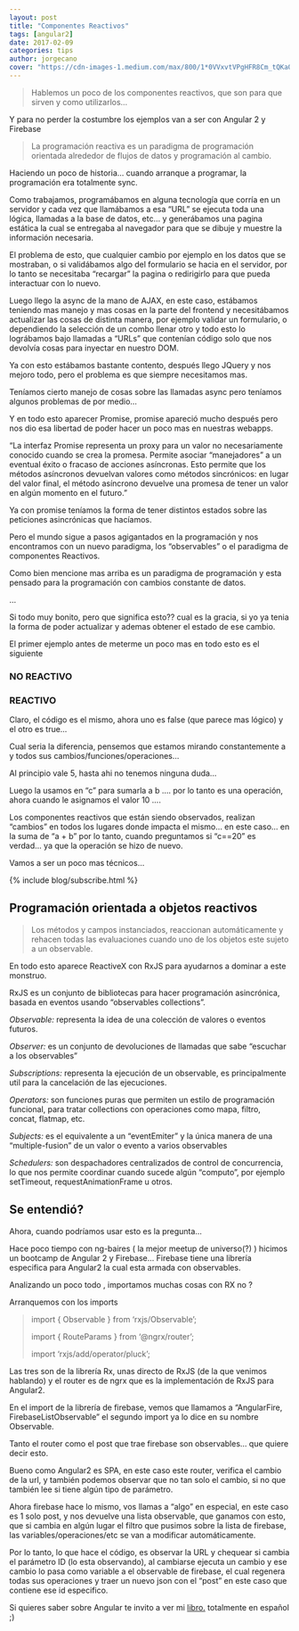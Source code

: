 ```yaml
---
layout: post
title: "Componentes Reactivos"
tags: [angular2]
date: 2017-02-09
categories: tips
author: jorgecano
cover: "https://cdn-images-1.medium.com/max/800/1*0VVxvtVPgHFR8Cm_tQKaOA.png"
---
```

> Hablemos un poco de los componentes reactivos, que son para que sirven y como utilizarlos…

<amp-img width="750" height="422" layout="responsive" src="https://cdn-images-1.medium.com/max/800/1*0VVxvtVPgHFR8Cm_tQKaOA.png"></amp-img>

Y para no perder la costumbre los ejemplos van a ser con Angular 2 y Firebase

<amp-img width="400" height="400" src="https://cdn-images-1.medium.com/max/800/1*m13nL_ZByB4L131aNhOysA.png"></amp-img>

<blockquote>La programación reactiva es un paradigma de programación orientada alrededor de flujos de datos y programación al cambio.</blockquote>

Haciendo un poco de historia… cuando arranque a programar, la programación era totalmente sync.

Como trabajamos, programábamos en alguna tecnología que corría en un servidor y cada vez que llamábamos a esa “URL” se ejecuta toda una lógica, llamadas a la base de datos, etc… y generábamos una pagina estática la cual se entregaba al navegador para que se dibuje y muestre la información necesaria.

El problema de esto, que cualquier cambio por ejemplo en los datos que se mostraban, o si validábamos algo del formulario se hacia en el servidor, por lo tanto se necesitaba “recargar” la pagina o redirigirlo para que pueda interactuar con lo nuevo.

Luego llego la async de la mano de AJAX, en este caso, estábamos teniendo mas manejo y mas cosas en la parte del frontend y necesitábamos actualizar las cosas de distinta manera, por ejemplo validar un formulario, o dependiendo la selección de un combo llenar otro y todo esto lo lográbamos bajo llamadas a “URLs” que contenían código solo que nos devolvía cosas para inyectar en nuestro DOM.

Ya con esto estábamos bastante contento, después llego JQuery y nos mejoro todo, pero el problema es que siempre necesitamos mas.

Teníamos cierto manejo de cosas sobre las llamadas async pero teníamos algunos problemas de por medio…

Y en todo esto aparecer Promise, promise apareció mucho después pero nos dio esa libertad de poder hacer un poco mas en nuestras webapps.

“La interfaz Promise representa un proxy para un valor no necesariamente conocido cuando se crea la promesa. Permite asociar “manejadores” a un eventual éxito o fracaso de acciones asíncronas. Esto permite que los métodos asíncronos devuelvan valores como métodos sincrónicos: en lugar del valor final, el método asíncrono devuelve una promesa de tener un valor en algún momento en el futuro.”

Ya con promise teníamos la forma de tener distintos estados sobre las peticiones asincrónicas que hacíamos.

Pero el mundo sigue a pasos agigantados en la programación y nos encontramos con un nuevo paradigma, los “observables” o el paradigma de componentes Reactivos.

Como bien mencione mas arriba es un paradigma de programación y esta pensado para la programación con cambios constante de datos.

…

Si todo muy bonito, pero que significa esto?? cual es la gracia, si yo ya tenia la forma de poder actualizar y ademas obtener el estado de ese cambio.

El primer ejemplo antes de meterme un poco mas en todo esto es el siguiente

### NO REACTIVO
<script src="https://gist.github.com/jorgeucano/1259ed1e95e32a167558e3fe23cdf488.js"></script>

### REACTIVO
<script src="https://gist.github.com/jorgeucano/22a49ec08a902a156167736317b454d6.js"></script>

Claro, el código es el mismo, ahora uno es false (que parece mas lógico) y el otro es true…

Cual seria la diferencia, pensemos que estamos mirando constantemente a y todos sus cambios/funciones/operaciones…

Al principio vale 5, hasta ahi no tenemos ninguna duda…

Luego la usamos en “c” para sumarla a b …. por lo tanto es una operación, ahora cuando le asignamos el valor 10 ….

Los componentes reactivos que están siendo observados, realizan “cambios” en todos los lugares donde impacta el mismo… en este caso… en la suma de “a + b” por lo tanto, cuando preguntamos si “c==20” es verdad… ya que la operación se hizo de nuevo.

<amp-img width="750" height="422" layout="responsive" src="https://cdn-images-1.medium.com/max/800/1*DjKh74Tddsh8vFbKBwCXsg.jpeg"></amp-img>

Vamos a ser un poco mas técnicos…

{% include blog/subscribe.html %}

## Programación orientada a objetos reactivos

<blockquote>Los métodos y campos instanciados, reaccionan automáticamente y rehacen todas las evaluaciones cuando uno de los objetos este sujeto a un observable.</blockquote>

En todo esto aparece ReactiveX con RxJS para ayudarnos a dominar a este monstruo.

<amp-img width="750" height="422" layout="responsive" src="https://cdn-images-1.medium.com/max/800/1*CFg7962LWKsujzvKunIKYw.jpeg"></amp-img>

RxJS es un conjunto de bibliotecas para hacer programación asincrónica, basada en eventos usando “observables collections”.

*Observable:* representa la idea de una colección de valores o eventos futuros.

*Observer:* es un conjunto de devoluciones de llamadas que sabe “escuchar a los observables”

*Subscriptions:* representa la ejecución de un observable, es principalmente util para la cancelación de las ejecuciones.

*Operators:* son funciones puras que permiten un estilo de programación funcional, para tratar collections con operaciones como mapa, filtro, concat, flatmap, etc.

*Subjects:* es el equivalente a un “eventEmiter” y la única manera de una “multiple-fusion” de un valor o evento a varios observables

*Schedulers:* son despachadores centralizados de control de concurrencia, lo que nos permite coordinar cuando sucede algún “computo”, por ejemplo setTimeout, requestAnimationFrame u otros.

## Se entendió?

<amp-img width="400" height="400" src="https://cdn-images-1.medium.com/max/800/1*dqeIZ_6g6OXJpwIcp2zikw.gif"></amp-img>

Ahora, cuando podríamos usar esto es la pregunta…

Hace poco tiempo con ng-baires ( la mejor meetup de universo(?) ) hicimos un bootcamp de Angular 2 y Firebase… Firebase tiene una librería especifica para Angular2 la cual esta armada con observables.

<script src="https://gist.github.com/jorgeucano/4a9494a72d239cae021b5343486cf5de.js"></script>

Analizando un poco todo , importamos muchas cosas con RX no ?

Arranquemos con los imports

<blockquote>import { Observable } from ‘rxjs/Observable’;

import { RouteParams } from ‘@ngrx/router’;

import ‘rxjs/add/operator/pluck’;</blockquote>

Las tres son de la librería Rx, unas directo de RxJS (de la que venimos hablando) y el router es de ngrx que es la implementación de RxJS para Angular2.

En el import de la librería de firebase, vemos que llamamos a “AngularFire, FirebaseListObservable” el segundo import ya lo dice en su nombre Observable.

Tanto el router como el post que trae firebase son observables… que quiere decir esto.

Bueno como Angular2 es SPA, en este caso este router, verifica el cambio de la url, y también podemos observar que no tan solo el cambio, si no que también lee si tiene algún tipo de parámetro.

Ahora firebase hace lo mismo, vos llamas a “algo” en especial, en este caso es 1 solo post, y nos devuelve una lista observable, que ganamos con esto, que si cambia en algún lugar el filtro que pusimos sobre la lista de firebase, las variables/operaciones/etc se van a modificar automáticamente.

Por lo tanto, lo que hace el código, es observar la URL y chequear si cambia el parámetro ID (lo esta observando), al cambiarse ejecuta un cambio y ese cambio lo pasa como variable a el observable de firebase, el cual regenera todas sus operaciones y traer un nuevo json con el “post” en este caso que contiene ese id especifico.

Si quieres saber sobre Angular te invito a ver mi <a href="https://leanpub.com/entendiendoangular" target="_blank">libro.</a> totalmente en español ;)

